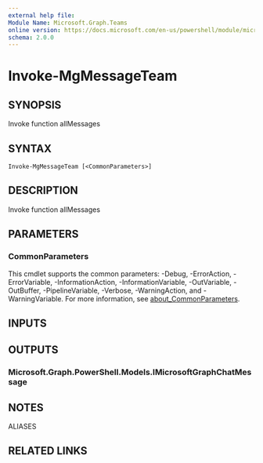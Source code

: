 ```yaml
---
external help file:
Module Name: Microsoft.Graph.Teams
online version: https://docs.microsoft.com/en-us/powershell/module/microsoft.graph.teams/invoke-mgmessageteam
schema: 2.0.0
---
```


# Invoke-MgMessageTeam

## SYNOPSIS
Invoke function allMessages

## SYNTAX

```
Invoke-MgMessageTeam [<CommonParameters>]
```

## DESCRIPTION
Invoke function allMessages

## PARAMETERS

### CommonParameters
This cmdlet supports the common parameters: -Debug, -ErrorAction, -ErrorVariable, -InformationAction, -InformationVariable, -OutVariable, -OutBuffer, -PipelineVariable, -Verbose, -WarningAction, and -WarningVariable. For more information, see [about_CommonParameters](http://go.microsoft.com/fwlink/?LinkID=113216).

## INPUTS

## OUTPUTS

### Microsoft.Graph.PowerShell.Models.IMicrosoftGraphChatMessage

## NOTES

ALIASES

## RELATED LINKS

